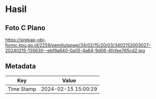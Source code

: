 # Hasil

## Foto C Plano

https://sirekap-obj-formc.kpu.go.id/2259/pemilu/ppwp/34/02/15/20/03/3402152003027-20240215-135630--ebf9a640-0a05-4a64-9d06-4fcfee765cd2.jpg


## Metadata

| Key        | Value               |
| ---------- | ------------------- |
| Time Stamp | 2024-02-15 15:00:29 |



